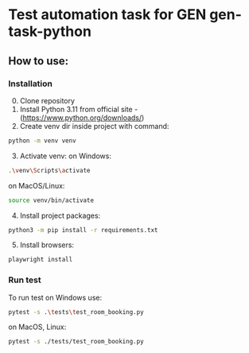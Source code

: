 Test automation task for GEN gen-task-python
===========================================

## How to use:
### Installation
0. Clone repository
1. Install Python 3.11 from official site - (https://www.python.org/downloads/)
2. Create venv dir inside project with command:
```sh
python -m venv venv
```
3. Activate venv:
on Windows:
```sh
.\venv\Scripts\activate
```
on MacOS/Linux:
```sh
source venv/bin/activate
```
4. Install project packages:
```sh
python3 -m pip install -r requirements.txt
```
5. Install browsers:
```sh
playwright install
```

### Run test
To run test on Windows use:
```sh
pytest -s .\tests\test_room_booking.py
```
on MacOS, Linux:
```sh
pytest -s ./tests/test_room_booking.py
```